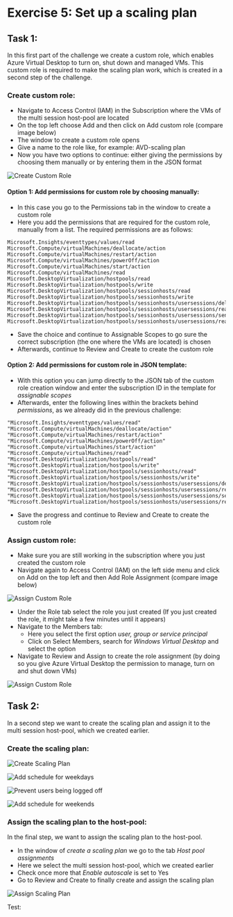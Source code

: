 # Exercise 5: Set up a scaling plan

## Task 1:

In this first part of the challenge we create a custom role, which enables Azure Virtual Desktop to turn on, shut down and managed VMs. This custom role is required to make the scaling plan work, which is created in a second step of the challenge. 

### Create custom role:

- Navigate to Access Control (IAM) in the Subscription where the VMs of the multi session host-pool are located
- On the top left choose Add and then click on Add custom role (compare image below)
- The window to create a custom role opens
- Give a name to the role like, for example: AVD-scaling plan
- Now you have two options to continue: either giving the permissions by choosing them manually or by entering them in the JSON format

![Create Custom Role](../Images/04-custom_role_1.png)

#### Option 1: Add permissions for custom role by choosing manually:

-	In this case you go to the Permissions tab in the window to create a custom role
-	Here you add the permissions that are required for the custom role, manually from a list. The required permissions are as follows:
```
Microsoft.Insights/eventtypes/values/read
Microsoft.Compute/virtualMachines/deallocate/action
Microsoft.Compute/virtualMachines/restart/action
Microsoft.Compute/virtualMachines/powerOff/action
Microsoft.Compute/virtualMachines/start/action
Microsoft.Compute/virtualMachines/read
Microsoft.DesktopVirtualization/hostpools/read
Microsoft.DesktopVirtualization/hostpools/write
Microsoft.DesktopVirtualization/hostpools/sessionhosts/read
Microsoft.DesktopVirtualization/hostpools/sessionhosts/write
Microsoft.DesktopVirtualization/hostpools/sessionhosts/usersessions/delete
Microsoft.DesktopVirtualization/hostpools/sessionhosts/usersessions/read
Microsoft.DesktopVirtualization/hostpools/sessionhosts/usersessions/sendMessage/action
Microsoft.DesktopVirtualization/hostpools/sessionhosts/usersessions/read 
```
-	Save the choice and continue to Assignable Scopes to go sure the correct subscription (the one where the VMs are located) is chosen
-	Afterwards, continue to Review and Create to create the custom role

#### Option 2: Add permissions for custom role in JSON template:

-	With this option you can jump directly to the JSON tab of the custom role creation window and enter the subscription ID in the template for *assignable scopes* 
-	Afterwards, enter the following lines within the brackets behind *permissions*, as we already did in the previous challenge: 
```
"Microsoft.Insights/eventtypes/values/read"
"Microsoft.Compute/virtualMachines/deallocate/action"
"Microsoft.Compute/virtualMachines/restart/action"
"Microsoft.Compute/virtualMachines/powerOff/action"
"Microsoft.Compute/virtualMachines/start/action"
"Microsoft.Compute/virtualMachines/read"
"Microsoft.DesktopVirtualization/hostpools/read"
"Microsoft.DesktopVirtualization/hostpools/write"
"Microsoft.DesktopVirtualization/hostpools/sessionhosts/read"
"Microsoft.DesktopVirtualization/hostpools/sessionhosts/write"
"Microsoft.DesktopVirtualization/hostpools/sessionhosts/usersessions/delete"
"Microsoft.DesktopVirtualization/hostpools/sessionhosts/usersessions/read"
"Microsoft.DesktopVirtualization/hostpools/sessionhosts/usersessions/sendMessage/action"
"Microsoft.DesktopVirtualization/hostpools/sessionhosts/usersessions/read"
```
-	Save the progress and continue to Review and Create to create the custom role

### Assign custom role:

- Make sure you are still working in the subscription where you just created the custom role
- Navigate again to Access Control (IAM) on the left side menu and click on Add on the top left and then Add Role Assignment (compare image below)

![Assign Custom Role](../Images/04-custom_role_3.png)

- Under the Role tab select the role you just created (If you just created the role, it might take a few minutes until it appears)
- Navigate to the Members tab:
  - Here you select the first option *user, group or service principal* 
  - Click on Select Members, search for *Windows Virtual Desktop* and select the option
- Navigate to Review and Assign to create the role assignment (by doing so you give Azure Virtual Desktop the permission to manage, turn on and shut down VMs) 

![Assign Custom Role](../Images/04-custom_role_4.png)
 
## Task 2:

In a second step we want to create the scaling plan and assign it to the multi session host-pool, which we created earlier.

### Create the scaling plan:

![Create Scaling Plan](../Images/05-scaling_plan_1.png)

![Add schedule for weekdays](../Images/05-scaling_plan_2.png)

![Prevent users being logged off](../Images/05-scaling_plan_3.png)

![Add schedule for weekends](../Images/05-scaling_plan_4.png)

### Assign the scaling plan to the host-pool: 

In the final step, we want to assign the scaling plan to the host-pool. 
- In the window of *create a scaling plan* we go to the tab *Host pool assignments* 
- Here we select the multi session host-pool, which we created earlier
- Check once more that *Enable autoscale* is set to Yes
- Go to Review and Create to finally create and assign the scaling plan

![Assign Scaling Plan](../Images/05-scaling_plan_5.png)

Test: 
